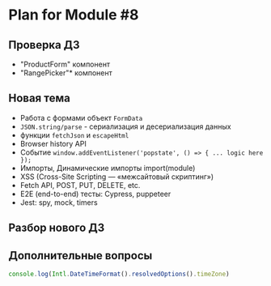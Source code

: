 # Plan for Module #8

## Проверка ДЗ

* "ProductForm" компонент
* "RangePicker"* компонент

## Новая тема

* Работа с формами объект `FormData`
* `JSON.string/parse` - сериализация и десериализация данных
* функции `fetchJson` и `escapeHtml`
* Browser history API
* Событие `window.addEventListener('popstate', () => { ... logic here });`
* Импорты, Динамические импорты import(module)
* XSS (Cross-Site Scripting — «межсайтовый скриптинг») 
* Fetch API, POST, PUT, DELETE, etc.
* E2E (end-to-end) тесты: Cypress, puppeteer
* Jest: spy, mock, timers

## Разбор нового ДЗ

## Дополнительные вопросы

```js
console.log(Intl.DateTimeFormat().resolvedOptions().timeZone)
```
